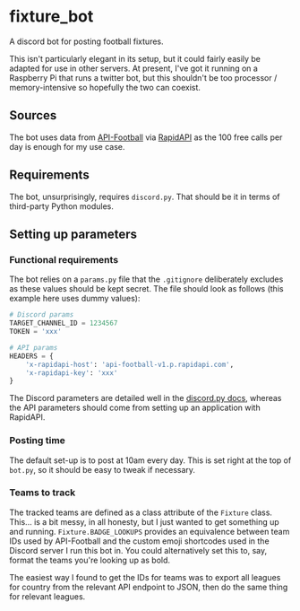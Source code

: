 # fixture_bot
A discord bot for posting football fixtures.

This isn't particularly elegant in its setup, but it could fairly easily be 
adapted for use in other servers. At present, I've got it running on a Raspberry
Pi that runs a twitter bot, but this shouldn't be too processor / 
memory-intensive so hopefully the two can coexist.

## Sources
The bot uses data from [API-Football](https://www.api-football.com/) via
[RapidAPI](https://rapidapi.com/api-sports/api/api-football) as the 100 free 
calls per day is enough for my use case.

## Requirements
The bot, unsurprisingly, requires `discord.py`. That should be it in terms of 
third-party Python modules.

## Setting up parameters
### Functional requirements
The bot relies on a `params.py` file that the `.gitignore` deliberately excludes
as these values should be kept secret. The file should look as follows (this
example here uses dummy values):

```python
# Discord params
TARGET_CHANNEL_ID = 1234567
TOKEN = 'xxx'

# API params
HEADERS = {
    'x-rapidapi-host': 'api-football-v1.p.rapidapi.com',
    'x-rapidapi-key': 'xxx'
}
```

The Discord parameters are detailed well in the 
[discord.py docs](https://discordpy.readthedocs.io/en/latest/), whereas the
API parameters should come from setting up an application with RapidAPI.

### Posting time
The default set-up is to post at 10am every day. This is set right at the top
of `bot.py`, so it should be easy to tweak if necessary.

### Teams to track
The tracked teams are defined as a class attribute of the `Fixture` class. 
This... is a bit messy, in all honesty, but I just wanted to get something up 
and running. `Fixture.BADGE_LOOKUPS` provides an equivalence between team IDs 
used by API-Football and the custom emoji shortcodes used in the Discord server
I run this bot in. You could alternatively set this to, say, format the teams 
you're looking up as bold.

The easiest way I found to get the IDs for teams was to export all leagues for 
country from the relevant API endpoint to JSON, then do the same thing for 
relevant leagues.
